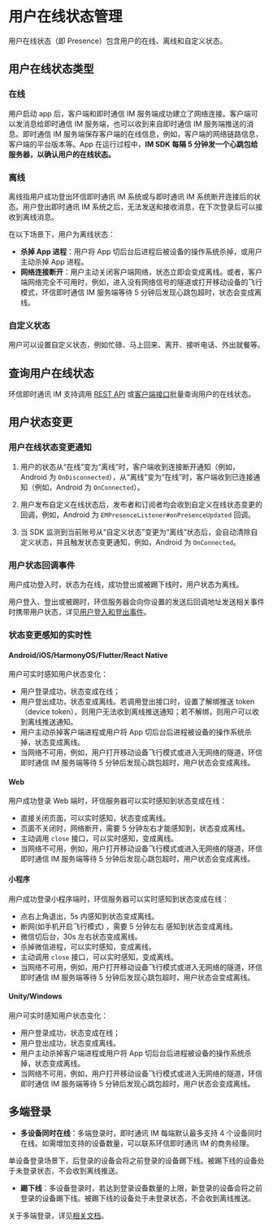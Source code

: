 # 用户在线状态管理

用户在线状态（即 Presence）包含用户的在线、离线和自定义状态。

## 用户在线状态类型

### 在线

用户启动 app 后，客户端和即时通信 IM 服务端成功建立了网络连接。客户端可以发消息给即时通信 IM 服务端，也可以收到来自即时通信 IM 服务端推送的消息。即时通信 IM 服务端保存客户端的在线信息，例如，客户端的网络链路信息，客户端的平台版本等。App 在运行过程中，**IM SDK 每隔 5 分钟发一个心跳包给服务器，以确认用户的在线状态。**

### 离线

离线指用户成功登出环信即时通讯 IM 系统或与即时通讯 IM 系统断开连接后的状态。用户登出即时通讯 IM 系统之后，无法发送和接收消息，在下次登录后可以接收到离线消息。

在以下场景下，用户为离线状态：

- **杀掉 App 进程**：用户将 App 切后台后进程后被设备的操作系统杀掉，或用户主动杀掉 App 进程。
- **网络连接断开**：用户主动关闭客户端网络，状态立即会变成离线。或者，客户端网络完全不可用时，例如，进入没有网络信号的隧道或打开移动设备的飞行模式，环信即时通信 IM 服务端等待 5 分钟后发现心跳包超时，状态会变成离线。

### 自定义状态

用户可以设置自定义状态，例如忙碌、马上回来、离开、接听电话、外出就餐等。

## 查询用户在线状态

环信即时通讯 IM 支持调用 [REST API](/document/server-side/presence.html#批量获取在线状态信息) 或[客户端接口](/document/android/presence.html#查询被订阅用户列表)批量查询用户的在线状态。

## 用户状态变更

### 用户在线状态变更通知

1. 用户的状态从“在线”变为“离线”时，客户端收到连接断开通知（例如，Android 为 `OnDisconnected`），从“离线”变为“在线”时，客户端收到已连接通知（例如，Android 为 `OnConnected`）。

2. 用户发布自定义在线状态后，发布者和订阅者均会收到自定义在线状态变更的回调，例如，Android 为 `EMPresenceListener#onPresenceUpdated` 回调。

3. 当 SDK 监测到当前账号从“自定义状态”变更为“离线”状态后，会自动清除自定义状态，并且触发状态变更通知，例如，Android 为 `OnConnected`。

### 用户状态回调事件

用户成功登入时，状态为在线，成功登出或被踢下线时，用户状态为离线。

用户登入、登出或被踢时，环信服务器会向你设置的发送后回调地址发送相关事件时携带用户状态，详见[用户登入和登出事件](/document/server-side/callback_login_logout.html)。

### 状态变更感知的实时性

#### Android/iOS/HarmonyOS/Flutter/React Native 

用户可实时感知用户状态变化：

- 用户登录成功，状态变成在线；
- 用户登出成功，状态变成离线。若调用登出接口时，设置了解绑推送 token（device token），则用户无法收到离线推送通知；若不解绑，则用户可以收到离线推送通知。
- 用户主动杀掉客户端进程或用户将 App 切后台后进程被设备的操作系统杀掉，状态变成离线。
- 当网络不可用，例如，用户打开移动设备飞行模式或进入无网络的隧道，环信即时通信 IM 服务端等待 5 分钟后发现心跳包超时，用户状态会变成离线。

#### Web

用户成功登录 Web 端时，环信服务器可以实时感知到状态变成在线：

- 直接关闭页面，可以实时感知，状态变成离线。
- 页面不关闭时，网络断开，需要 5 分钟左右才能感知到，状态变成离线。
- 主动调用 `close` 接口，可以实时感知，变成离线。
- 当网络不可用，例如，用户打开移动设备飞行模式或进入无网络的隧道，环信即时通信 IM 服务端等待 5 分钟后发现心跳包超时，用户状态会变成离线。

#### 小程序

用户成功登录小程序端时，环信服务器可以实时感知到状态变成在线：

- 点右上角退出，5s 内感知到状态变成离线。
- 断网(如手机开启飞行模式) ，需要 5 分钟左右 感知到状态变成离线。
- 微信切后台，30s 左右状态变成离线。
- 杀掉微信进程，可以实时感知，变成离线。
- 主动调用 `close` 接口，可以实时感知，变成离线。
- 当网络不可用，例如，用户打开移动设备飞行模式或进入无网络的隧道，环信即时通信 IM 服务端等待 5 分钟后发现心跳包超时，用户状态会变成离线。

#### Unity/Windows

用户可实时感知用户状态变化：

- 用户登录成功，状态变成在线；
- 用户登出成功，状态变成离线。
- 用户主动杀掉客户端进程或用户将 App 切后台后进程被设备的操作系统杀掉，状态变成离线。
- 当网络不可用，例如，用户打开移动设备飞行模式或进入无网络的隧道，环信即时通信 IM 服务端等待 5 分钟后发现心跳包超时，用户状态会变成离线。

## 多端登录

- **多设备同时在线**：多端登录时，即时通讯 IM 每端默认最多支持 4 个设备同时在线。如需增加支持的设备数量，可以联系环信即时通讯 IM 的商务经理。

单设备登录场景下，后登录的设备会将之前登录的设备踢下线。被踢下线的设备处于未登录状态，不会收到离线推送。

- **踢下线**：多设备登录时，若达到登录设备数量的上限，新登录的设备会将之前登录的设备踢下线。被踢下线的设备处于未登录状态，不会收到离线推送。

关于多端登录，详见[相关文档](/document/android/multi_device.html)。